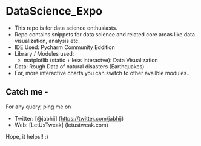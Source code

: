 # DataScience_Expo

- This repo is for data science enthusiasts. 
- Repo contains snippets for data science and related core areas like data visualization, analysis etc.
- IDE Used: Pycharm Community Eddition
- Library / Modules used: 
  - matplotlib (static + less interactve): Data Visualization
- Data: Rough Data of natural disasters (Earthquakes)
- For, more interactive charts you can switch to other availble modules..

## Catch me -

For any query, ping me on 
- Twitter: [@jabhij] (https://twitter.com/jabhij)
- Web: [LetUsTweak] (letustweak.com)

Hope, it helps!! :)
